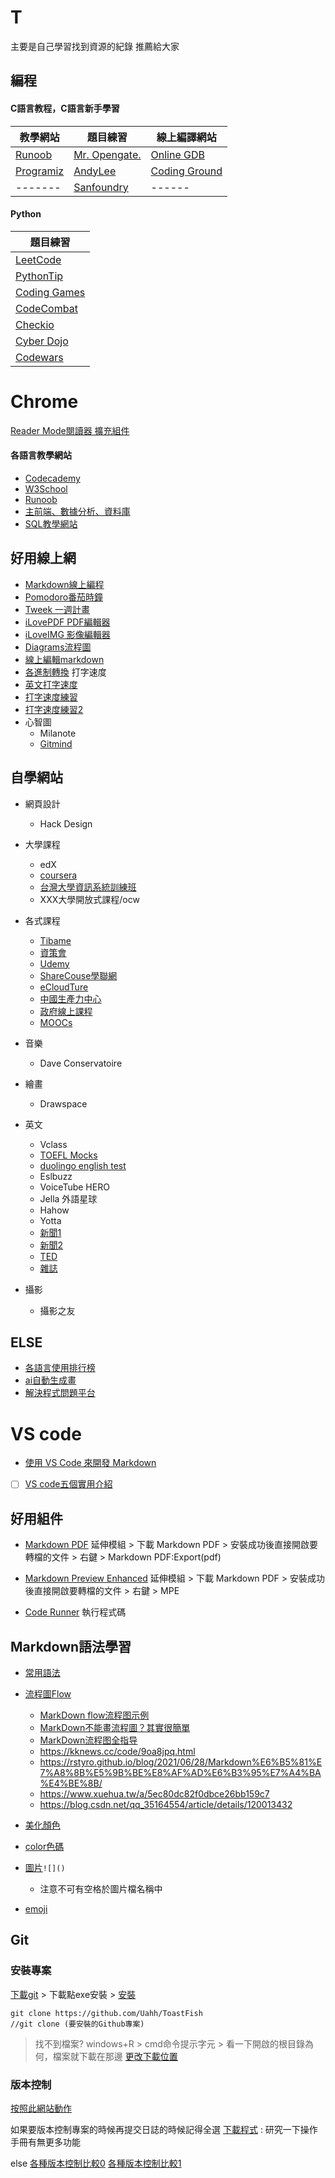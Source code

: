 # T
主要是自己學習找到資源的紀錄 推薦給大家 

## 編程
#### C語言教程，C語言新手學習
| 教學網站 | 題目練習 | 線上編譯網站 |
|-------|-----|------|
| [Runoob](https://www.runoob.com/cprogramming/c-tutorial.html)   |  [Mr. Opengate.](https://mropengate.blogspot.com/2017/08/cc-c.html)  |[Online GDB](https://www.onlinegdb.com/online_c_compiler)|
| [Programiz](https://www.programiz.com/c-programming/examples)   |  [AndyLee](https://hackmd.io/@a110605/By6DscbVM?type=view)  |   [Coding Ground](https://www.tutorialspoint.com/index.html) |
|-------|[Sanfoundry](https://www.sanfoundry.com/c-programming-questions-answers-variable-names-1/)|------|
#### Python
| 題目練習 |
|-------|
|[LeetCode](https://leetcode.com "刷算法題網站")|
|[PythonTip](http://www.pythontip.com/ "適合新手練習題")|
|[Coding Games](http://www.codinggame.com "一邊玩遊戲，一邊挑戰編程難題")|
|[CodeCombat](http://koudashijie.com "網頁編程遊戲，運用於遊戲設計、網頁應用、APP開發")|
|[Checkio](http://checkio.org "基於瀏覽器的遊戲，解決問題以繼續遊戲(需要登陸)")|
|[Cyber Dojo](http://www.cyber-dojo.org "練習寫程序")|
|[Codewars]( http://www.codewars.com)|

<!--|[]("")|
|[]("")|-->
# Chrome
[Reader Mode閱讀器 擴充組件](https://www.kocpc.com.tw/archives/343880)
#### 各語言教學網站
  - [Codecademy](https://www.codecademy.com/)
  - [W3School](https://www.w3schools.com/sql/sql_wildcards.asp)
  - [Runoob](https://www.runoob.com/)
  - [主前端、數據分析、資料庫](https://www.w3schools.com/default.asp)
  - [SQL教學網站](https://www.w3school.com.cn/sql/index.asp)

## 好用線上網
 - [Markdown線上編程](https://www.mdeditor.tw/)
 - [Pomodoro番茄時鐘](https://pomofocus.io/)
 - [Tweek 一週計畫](https://tweek.so/)
 - [iLovePDF PDF編輯器](https://www.ilovepdf.com/zh-tw)
 - [iLoveIMG 影像編輯器](https://www.iloveimg.com/zh-tw)
 - [Diagrams流程圖](https://app.diagrams.net/index.html)
 - [線上編輯markdown](https://www.mdeditor.tw/)
 - [各進制轉換](https://www.convertworld.com/zh-hant/numerals/hexadecimal.html)
打字速度
  - [英文打字速度](https://justin0u0.medium.com/%E5%BF%AB%E9%80%9F%E6%8F%90%E5%8D%87%E4%BD%A0%E7%9A%84%E8%8B%B1%E6%89%93%E6%89%93%E5%AD%97%E9%80%9F%E5%BA%A6-keybr-com-e16c1ee0f673)
  - [打字速度練習](https://www.arealme.com/typing-test/zh/)
  - [打字速度練習2](https://10fastfingers.com/typing-test/traditional-chinese)
 - 心智圖
   - Milanote
   - [Gitmind](https://gitmind.com/app/template?lang=tw)

## 自學網站
* 網頁設計
  - Hack Design

* 大學課程
  - edX
  - [coursera](https://www.coursera.org/)
  - [台灣大學資訊系統訓練班](https://train.csie.ntu.edu.tw/train/)
  - XXX大學開放式課程/ocw
* 各式課程
  - [Tibame](https://www.tibame.com/goodjob/MSFullStack_taipei?gclid=EAIaIQobChMI8Jys_NH48wIVT8SWCh2iYQQrEAMYAiAAEgLL__D_BwE)
  - [資策會](https://www.iiiedu.org.tw/msit/)
  - [Udemy](https://www.udemy.com/topic/c-sharp/?locale=zh_TW&persist_locale=)
  - [ShareCouse學聯網](https://www.sharecourse.net/sharecourse/general/home/)
  - [eCloudTure](https://www.ecloudture.com/)
  - [中國生產力中心](https://edu.cpc.org.tw/)
  - [政府線上課程](https://queeny1117.pixnet.net/blog/post/182811018)
  - [MOOCs](https://taiwanmooc.org/)
  
* 音樂
  - Dave Conservatoire

* 繪畫
  - Drawspace

* 英文
  - Vclass
  - [TOEFL Mocks](https://toeflmocks.com/)
  - [duolingo english test](https://englishtest.duolingo.com/)
  - Eslbuzz
  - VoiceTube HERO
  - Jella 外語星球
  - Hahow
  - Yotta
  - [新聞1](https://www.washingtonpost.com/?reload=true&_=1653897865628)
  - [新聞2](https://www.latimes.com/)
  - [TED](https://www.ted.com/)
  - [雜誌](https://magazinelib.com/)

* 攝影
  - 攝影之友

## ELSE
* [各語言使用排行榜](https://www.tiobe.com/tiobe-index/)
* [ai自動生成畫](https://www.wombo.art/)
* [解決程式問題平台](https://blog.hiskio.com/question-for-coding/)

 # VS code
- [使用 VS Code 來開發 Markdown](https://ithelp.ithome.com.tw/articles/10225442)
- [ ] [VS code五個實用介紹](https://www.youtube.com/watch?v=zzon9KS90Dk)


## 好用組件
- [Markdown PDF](https://pcnow.cc/p/6DrkNaae5d.html)
延伸模組 > 下載 Markdown PDF > 安裝成功後直接開啟要轉檔的文件 > 右鍵 > Markdown PDF:Export(pdf)

- [Markdown Preview Enhanced](https://shd101wyy.github.io/markdown-preview-enhanced/#/zh-tw/)
延伸模組 > 下載 Markdown PDF > 安裝成功後直接開啟要轉檔的文件 > 右鍵 > MPE
- [Code Runner](http://kaiching.org/pydoing/py-guide/writing-pyhton-code-with-visual-studio-code.html)
執行程式碼
## Markdown語法學習
- [常用語法](https://sam.webspace.tw/2020/01/10/Markdown%20%E5%B8%B8%E7%94%A8%E8%AA%9E%E6%B3%95%E6%95%B4%E7%90%86/)
- [流程圖Flow](https://iter01.com/83063.html)
  - [MarkDown flow流程图示例](https://www.jianshu.com/p/f28c94cf1204)
  - [MarkDown不能畫流程圖？其實很簡單](https://kknews.cc/zh-tw/tech/gqx88ky.html)
  - [MarkDown流程图全指导](https://code.z01.com/doc/mdflow.html)
  - https://kknews.cc/code/9oa8jpq.html
  - https://rstyro.github.io/blog/2021/06/28/Markdown%E6%B5%81%E7%A8%8B%E5%9B%BE%E8%AF%AD%E6%B3%95%E7%A4%BA%E4%BE%8B/
  - https://www.xuehua.tw/a/5ec80dc82f0dbce26bb159c7
  - https://blog.csdn.net/qq_35164554/article/details/120013432

- [美化顏色](https://ed521.github.io/2019/08/hexo-markdown/)
- [color色碼](https://encycolorpedia.cn/fde2be)
- [圖片](https://www.jianshu.com/p/280c6a6f2594)`![]()`
  - 注意不可有空格於圖片檔名稱中
- [emoji](https://gist.github.com/rxaviers/7360908)
## Git
### 安裝專案
[下載git](http://git-scm.com/downloads) > 下載點exe安裝 > [安裝](https://progressbar.tw/posts/1) 
```
git clone https://github.com/Uahh/ToastFish
//git clone (要安裝的Github專案)
```
> 找不到檔案?
windows+R > cmd命令提示字元 > 看一下開啟的根目錄為何，檔案就下載在那邊
[更改下載位置](https://blog.csdn.net/u014264373/article/details/80472993)


### 版本控制
[按照此網站動作](https://backlog.com/git-tutorial/tw/intro/intro1_1.html)

如果要版本控制專案的時候再提交日誌的時候記得全選
[下載程式](https://tortoisegit.org/download/) : 研究一下操作手冊有無更多功能

else
[各種版本控制比較0](https://kknews.cc/zh-tw/code/xnbxbbo.html)
[各種版本控制比較1](https://www.itread01.com/content/1550118987.html)
<!--
| 左3   |  中3  |   右3 |
Coding web
https://www.codecademy.com/
-->
